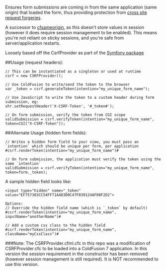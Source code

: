 Ensures form submissions are coming in from the same application (same origin) that loaded the form, thus providing protection from [cross site request forgeries](http://en.wikipedia.org/wiki/Cross-site_request_forgery).

A successor to [cfsameorigin](https://github.com/michaelsharman/cfsameorigin), as this doesn't store values in session (however it does require session management to be enabled). This means you're not reliant on sticky sessions, and you're safe from server/application restarts.

Loosely based off the CsrfProvider as part of the [Symfony package](https://github.com/symfony/symfony/blob/master/src/Symfony/Component/Form/Extension/Csrf/CsrfProvider/DefaultCsrfProvider.php)

##Usage (request headers):
```
// This can be instantiated as a singleton or used at runtime
csrf = new CSRFProvider();

// Use ColdFusion to write/send the token to the browser
var _token = csrf.generateToken(intention="my_unique_form_name");

// Use JavaScript to write the token to a custom header during form submission, eg:
xhr.setRequestHeader('X-CSRF-Token', '#_token#');

// On form submission, verify the token from CGI scope
validSubmission = csrf.verifyToken(intention="my_unique_form_name", token=CGI["X-CSRF-Token"]);
```

##Alternate Usage (hidden form fields):
```
// Writes a hidden form field to your view, you must pass an `intention` which should be unique per form, per application
#csrf.renderToken(intention="my_unique_form_name")#

// On form submission, the application must verify the token using the same `intention`
validSubmission = csrf.verifyToken(intention="my_unique_form_name", token=form._token);
```

A sample hidden field looks like:

```
<input type="hidden" name="_token" value="EF757303CC54FF71A4D3D0C47F039124AF08F2D2">
```

```
Options:
// Override the hidden field name (which is `_token` by default)
#csrf.renderToken(intention="my_unique_form_name", inputName="anotherName")#

// Add a custom css class to the hidden field
#csrf.renderToken(intention="my_unique_form_name", className="myCssClass")#
```

###Note:
The CSRFProvider.cfml.cfc in this repo was a modification of CSRFProvider.cfc to be loaded into a ColdFusion 7 application. In this version the session requirement in the constructor has been removed (however session management is still required). It is NOT recommended to use this version.

